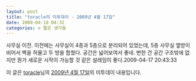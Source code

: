 ```yaml
---
layout: post
title: "toracle의 미투데이 - 2009년 4월 17일"
date: 2009-04-18 04:32
categories: ⊙ 짧은 생각들
---
```


사무실 이전. 이전에는 사무실이 4층과 5층으로 분리되어 있었는데, 5층 사무실 옆방이 비어서 벽을 허물고 두 방을 합쳤다. 공간은 넓어보여서 좋네. 변한 건 공간 구조밖에 없지만 뭔가 새로운 시작이 가능할 것 같은 설레임이 좋다.2009-04-17 20:43:33

이 글은 [toracle](http://me2day.net/toracle)님의 [2009년 4월 17일](http://me2day.net/toracle/2009/04/17#20:43:33)의 미투데이 내용입니다.


       
